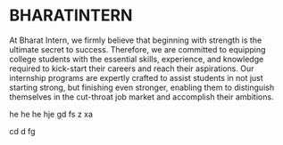 # BHARATINTERN
At Bharat Intern, we firmly believe that beginning with strength is the ultimate secret to success. Therefore, we are committed to equipping college students with the essential skills, experience, and knowledge required to kick-start their careers and reach their aspirations. Our internship programs are expertly crafted to assist students in not just starting strong, but finishing even stronger, enabling them to distinguish themselves in the cut-throat job market and accomplish their ambitions.

he
he
he
hje
gd
fs
z
xa

cd
d
fg
